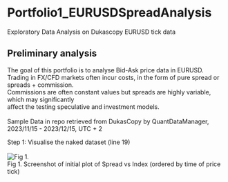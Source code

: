 # Portfolio1_EURUSDSpreadAnalysis

Exploratory Data Analysis on Dukascopy EURUSD tick data

## Preliminary analysis

The goal of this portfolio is to analyse Bid-Ask price data in EURUSD. <br>
Trading in FX/CFD markets often incur costs, in the form of pure spread or spreads + commission.<br>
Commissions are often constant values but spreads are highly variable, which may significantly <br>
affect the testing speculative and investment models.<br><br>
Sample Data in repo retrieved from DukasCopy by QuantDataManager, 2023/11/15 - 2023/12/15, UTC + 2

Step 1: Visualise the naked dataset (line 19) <br><br>
![Fig 1.](https://github.com/TsePinDF/Portfolio1_EURUSDSpreadAnalysis/blob/main/assets/Plot1.png)<br>
Fig 1. Screenshot of initial plot of Spread vs Index (ordered by time of price tick)
